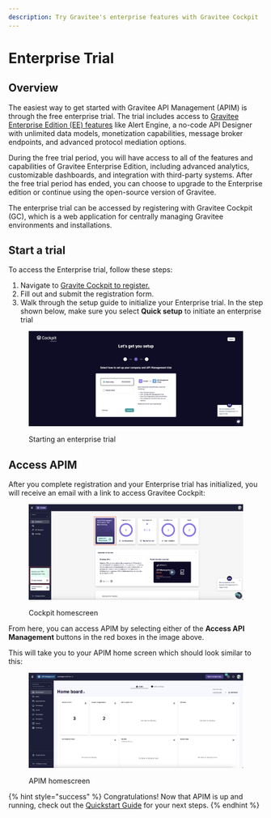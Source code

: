 ```yaml
---
description: Try Gravitee's enterprise features with Gravitee Cockpit
---
```


# Enterprise Trial

## Overview

The easiest way to get started with Gravitee API Management (APIM) is through the free enterprise trial. The trial includes access to [Gravitee Enterprise Edition (EE) features](../../overview/ee-vs-oss/) like Alert Engine, a no-code API Designer with unlimited data models, monetization capabilities, message broker endpoints, and advanced protocol mediation options.

During the free trial period, you will have access to all of the features and capabilities of Gravitee Enterprise Edition, including advanced analytics, customizable dashboards, and integration with third-party systems. After the free trial period has ended, you can choose to upgrade to the Enterprise edition or continue using the open-source version of Gravitee.

The enterprise trial can be accessed by registering with Gravitee Cockpit (GC), which is a web application for centrally managing Gravitee environments and installations.

## Start a trial

To access the Enterprise trial, follow these steps:

1. Navigate to [Gravite Cockpit to register.](https://cockpit.gravitee.io/)
2. Fill out and submit the registration form.
3. Walk through the setup guide to initialize your Enterprise trial. In the step shown below, make sure you select **Quick setup** to initiate an enterprise trial

<figure><img src="../../.gitbook/assets/ET_start.png" alt=""><figcaption><p>Starting an enterprise trial</p></figcaption></figure>

## Access APIM

After you complete registration and your Enterprise trial has initialized, you will receive an email with a link to access Gravitee Cockpit:&#x20;

<figure><img src="../../.gitbook/assets/ET_access apim.png" alt=""><figcaption><p>Cockpit homescreen</p></figcaption></figure>

From here, you can access APIM by selecting either of the **Access API Management** buttons in the red boxes in the image above.&#x20;

This will take you to your APIM home screen which should look similar to this:

<figure><img src="../../.gitbook/assets/ET_apim homescreen.png" alt=""><figcaption><p>APIM homescreen</p></figcaption></figure>

{% hint style="success" %}
Congratulations! Now that APIM is up and running, check out the [Quickstart Guide](../quickstart-guide/) for your next steps.
{% endhint %}
